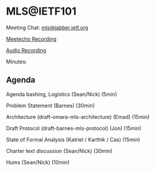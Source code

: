 # MLS@IETF101

Meeting Chat: mls@jabber.ietf.org

[Meetecho Recording](https://www.youtube.com/watch?v=CgoR2Xdcaa0)

[Audio Recording](https://www.ietf.org/audio/ietf101/ietf101-buckingham-20180322-1550.mp3)

Minutes: 

## Agenda

Agenda bashing, Logistics (Sean/Nick) (5min)

Problem Statement (Barnes) (30min)

Architecture (draft-omara-mls-architecture) (Emad) (15min)

Draft Protocol (draft-barnes-mls-protocol) (Jon) (15min)

State of Formal Analysis (Katriel / Karthik / Cas) (15min)

Charter text discussion (Sean/Nick) (30min)

Hums (Sean/Nick) (10min)
